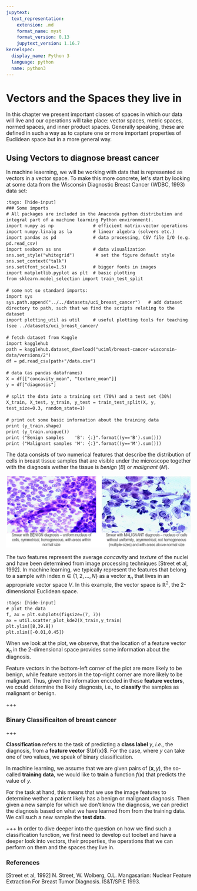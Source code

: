 ```yaml
---
jupytext:
  text_representation:
    extension: .md
    format_name: myst
    format_version: 0.13
    jupytext_version: 1.16.7
kernelspec:
  display_name: Python 3
  language: python
  name: python3
---
```


# Vectors and the Spaces they live in

In this chapter we present important classes of spaces in which our data will live and our operations will take place: 
vector spaces, metric spaces, normed spaces, and inner product spaces.
Generally speaking, these are defined in such a way as to capture one or more important properties of Euclidean space but in a more general way.


## Using Vectors to diagnose breast cancer
In machine leaerning, we will be working with data that is represented as vectors in a vector space.
To make this more concrete, let's start by looking at some data from the Wisconsin Diagnostic Breast Cancer (WDBC, 1993) data set:

```{code-cell} ipython3
:tags: [hide-input]
### Some imports
# All packages are included in the Anaconda python distribution and integral part of a machine learning Python environment).
import numpy as np               # efficient matrix-vector operations
import numpy.linalg as la        # linear algebra (solvers etc.)
import pandas as pd              # data processing, CSV file I/O (e.g. pd.read_csv)
import seaborn as sns            # data visualization  
sns.set_style("whitegrid")        # set the figure default style
sns.set_context("talk")
sns.set(font_scale=1.5)          # bigger fonts in images
import matplotlib.pyplot as plt  # basic plotting
from sklearn.model_selection import train_test_split

# some not so standard imports:
import sys
sys.path.append("../../datasets/uci_breast_cancer")   # add dataset directory to path, such that we find the scripts relating to the dataset
import plotting_util as util     # useful plotting tools for teaching (see ../datasets/uci_breast_cancer/

# fetch dataset from Kaggle
import kagglehub
path = kagglehub.dataset_download("uciml/breast-cancer-wisconsin-data/versions/2")
df = pd.read_csv(path+"/data.csv")

# data (as pandas dataframes) 
X = df[["concavity_mean", "texture_mean"]]
y = df["diagnosis"]

# split the data into a training set (70%) and a test set (30%)
X_train, X_test, y_train, y_test = train_test_split(X, y, test_size=0.3, random_state=1)

# print out some basic information about the training data
print (y_train.shape)
print (y_train.unique())
print ("Benign samples    'B': {:}".format((y=='B').sum()))
print ("Malignant samples 'M': {:}".format((y=='M').sum()))
```
The data consists of two numerical features that describe the distribution of cells in breast tissue samples that are visible under the microscope together with the diagnosis wether the tissue is *benign* (*B*) or *malignant* (*M*). 

![title](../../datasets/uci_breast_cancer/figures/breast_cancer_nuclei_12938_2011_Article_597_Fig3_HTML.jpg)

The two features represent the average *concavity* and *texture* of the nuclei and have been determined from image processing techniques [Street et al, 1992].
In machine learning, we typically represent the features that belong to a sample with index $n\in \{1,2,\dots, N\}$ as a vector $\mathbf{x}_n$ that lives in an appropriate vector space $V$.
In this example, the vector space is $\mathbb{R}^2$, the 2-dimensional Euclidean space.

```{code-cell} ipython3
:tags: [hide-input]
# plot the data
f, ax = plt.subplots(figsize=(7, 7))
ax = util.scatter_plot_kde2(X_train,y_train)
plt.ylim([8,39.9])
plt.xlim([-0.01,0.45])
```

When we look at the plot, we observe, that the location of a feature vector $\mathbf{x}_n$ in the 2-dimensional space provides some information about the diagnosis.

Feature vectors in the bottom-left corner of the plot are more likely to be benign, while feature vectors in the top-right corner are more likely to be malignant.
Thus, given the information encoded in these **feature vectors**, we could determine the likely diagnosis, i.e., to **classify** the samples as malignant or benign. 

+++

### Binary Classificaiton of breast cancer

+++

**Classification** refers to the task of predicting a **class label** $y$, *i.e.*, the diagnosis, from a **feature vector** $\bf{x}$.
For the case, where $y$ can take one of two values, we speak of binary classification.

In machine learning, we assume that we are given pairs of $(\mathbf{x}, y)$, the so-called **training data**, we would like to **train** a function $f(\mathbf{x})$ that predicts the value of $y$.

For the task at hand, this means that we use the image features to determine wether a patient likely has a benign or malignant diagnosis.
Then given a new sample for which we don't know the diagnosis, we can predict the diagnosis based on what we have learned from from the training data.
We call such a new sample the **test data**.

+++
In order to dive deeper into the question on how we find such a classification function, we first need to develop out toolset and have a deeper look into vectors, their properties, the operations that we can perform on them and the spaces they live in.

### References
[Street et al, 1992] N. Street, W. Wolberg, O.L. Mangasarian:  Nuclear Feature Extraction For Breast Tumor Diagnosis. IS&T/SPIE 1993.

```{tableofcontents}
```